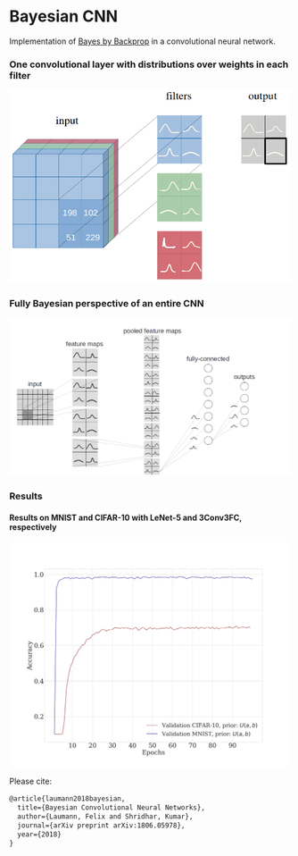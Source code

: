 # Bayesian CNN

Implementation of [Bayes by Backprop](https://arxiv.org/abs/1505.05424) in a convolutional neural network.

### One convolutional layer with distributions over weights in each filter

![Distribution over weights in a CNN's filter.](figures/CNNwithdist.png)

### Fully Bayesian perspective of an entire CNN 

![Distributions must be over weights in convolutional layers and weights in fully-connected layers.](figures/CNNwithdist_git.png)

### Results 
#### Results on MNIST and CIFAR-10 with LeNet-5 and 3Conv3FC, respectively

![Results on MNIST and CIFAR-10 with LeNet-5 and 3Conv3FC, respectively](figures/results_CNN.png)

Please cite:
```
@article{laumann2018bayesian,
  title={Bayesian Convolutional Neural Networks},
  author={Laumann, Felix and Shridhar, Kumar},
  journal={arXiv preprint arXiv:1806.05978},
  year={2018}
}
```
